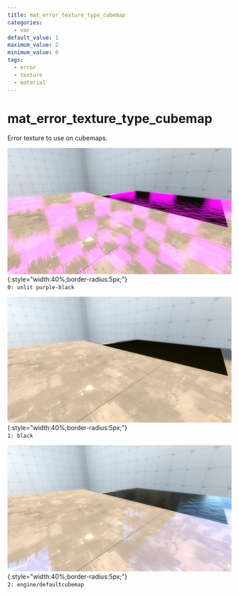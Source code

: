 ```yaml
---
title: mat_error_texture_type_cubemap
categories:
  - var
default_value: 1
maximum_value: 2
minimum_value: 0
tags:
  - error
  - texture
  - material
---
```


# mat_error_texture_type_cubemap

Error texture to use on cubemaps.

![mat_error_texture_type_cubemap 0](/assets/images/mat_error_texture_type_cubemap/cubemap_type_0.jpg){:style="width:40%;border-radius:5px;"}  
`0: unlit purple-black`

![mat_error_texture_type_cubemap 1](/assets/images/mat_error_texture_type_cubemap/cubemap_type_1.jpg){:style="width:40%;border-radius:5px;"}  
`1: black`

![mat_error_texture_type_cubemap 2](/assets/images/mat_error_texture_type_cubemap/cubemap_type_2.jpg){:style="width:40%;border-radius:5px;"}  
`2: engine/defaultcubemap`
